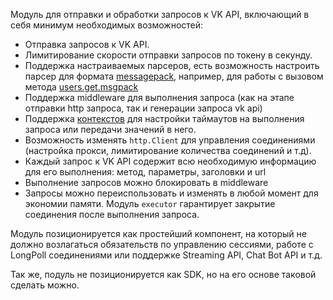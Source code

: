 Модуль для отправки и обработки запросов к VK API, включающий в себя минимум необходимых возможностей:

- Отправка запросов к VK API.
- Лимитирование скорости отправки запросов по токену в секунду.
- Поддержка настраиваемых парсеров, есть возможность настроить парсер для формата [messagepack](https://msgpack.org/), например, для работы с вызовом метода [users.get.msgpack](https://api.vk.com/method/users.get.msgpack)
- Поддержка middleware для выполнения запроса (как на этапе отправки http запроса, так и генерации запроса vk api)
- Поддержка [контекстов](https://pkg.go.dev/context) для настройки таймаутов на выполнения запроса или передачи значений в него.
- Возможность изменять `http.Client` для управления соединениями (настройка прокси, лимитирование количества соединений и т.д).
- Каждый запрос к VK API содержит всю необходимую информацию для его выполнения: метод, параметры, заголовки и url
- Выполнение запросов можно блокировать в middleware
- Запросы можно переиспользовать и изменять в любой момент для экономии памяти. Модуль `executor` гарантирует закрытие соединения после выполнения запроса.

Модуль позиционируется как простейший компонент, на который не должно возлагаться обязательств по управлению сессиями, работе с LongPoll соединениями или поддержке Streaming API, Chat Bot API и т.д. 

Так же, подуль не позиционируется как SDK, но на его основе таковой сделать можно.